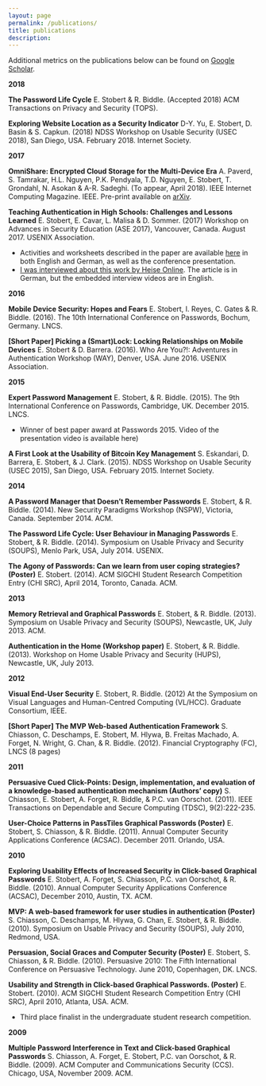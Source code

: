 ```yaml
---
layout: page
permalink: /publications/
title: publications
description: 
---
```

Additional metrics on the publications below can be found on [Google Scholar](https://scholar.google.ca/citations?user=1otOFaYAAAAJ&hl=en).

**2018**

**The Password Life Cycle**
E. Stobert & R. Biddle. (Accepted 2018) ACM Transactions on Privacy and Security (TOPS). 

**Exploring Website Location as a Security Indicator**
D-Y. Yu, E. Stobert, D. Basin & S. Capkun. (2018) NDSS Workshop on Usable Security (USEC 2018), San Diego, USA. February 2018. Internet Society.

**2017**

**OmniShare: Encrypted Cloud Storage for the Multi-Device Era**
A. Paverd, S. Tamrakar, H.L. Nguyen, P.K. Pendyala, T.D. Nguyen, E. Stobert, T. Grondahl, N. Asokan & A-R. Sadeghi. (To appear, April 2018). IEEE Internet Computing Magazine. IEEE. Pre-print available on [arXiv](http://arxiv.org/abs/1511.02119).

**Teaching Authentication in High Schools: Challenges and Lessons Learned**
E. Stobert, E. Cavar, L. Malisa & D. Sommer. (2017) Workshop on Advances in Security Education (ASE 2017), Vancouver, Canada. August 2017. USENIX Association.
* Activities and worksheets described in the paper are available [here](http://www.syssec.ethz.ch/research/high-school-security-education.html) in both English and German, as well as the conference presentation.
* [I was interviewed about this work by Heise Online](https://www.heise.de/newsticker/meldung/Sexualkunde-soll-Unterricht-ueber-IT-Sicherheit-inspirieren-3811231.html). The article is in German, but the embedded interview videos are in English.


**2016**

**Mobile Device Security: Hopes and Fears**
E. Stobert, I. Reyes, C. Gates & R. Biddle. (2016). The 10th International Conference on Passwords, Bochum, Germany. LNCS.

**[Short Paper] Picking a (Smart)Lock: Locking Relationships on Mobile Devices**
E. Stobert & D. Barrera. (2016). Who Are You?!: Adventures in Authentication Workshop (WAY), Denver, USA. June 2016. USENIX Association.


**2015**

**Expert Password Management**
E. Stobert, & R. Biddle. (2015). The 9th International Conference on Passwords, Cambridge, UK. December 2015. LNCS.
* Winner of best paper award at Passwords 2015. Video of the presentation video is available here)

**A First Look at the Usability of Bitcoin Key Management**
S. Eskandari, D. Barrera, E. Stobert, & J. Clark. (2015). NDSS Workshop on Usable Security (USEC 2015), San Diego, USA. February 2015. Internet Society.


**2014**

**A Password Manager that Doesn’t Remember Passwords**
E. Stobert, & R. Biddle. (2014). New Security Paradigms Workshop (NSPW), Victoria, Canada. September 2014. ACM.

**The Password Life Cycle: User Behaviour in Managing Passwords**
E. Stobert, & R. Biddle. (2014). Symposium on Usable Privacy and Security (SOUPS), Menlo Park, USA, July 2014. USENIX.

**The Agony of Passwords: Can we learn from user coping strategies? (Poster)**
E. Stobert. (2014). ACM SIGCHI Student Research Competition Entry (CHI SRC), April 2014, Toronto, Canada. ACM.


**2013**

**Memory Retrieval and Graphical Passwords**
E. Stobert, & R. Biddle. (2013). Symposium on Usable Privacy and Security (SOUPS), Newcastle, UK, July 2013. ACM.

**Authentication in the Home (Workshop paper)**
E. Stobert, & R. Biddle. (2013). Workshop on Home Usable Privacy and Security (HUPS), Newcastle, UK, July 2013.


**2012**

**Visual End-User Security**
E. Stobert, R. Biddle. (2012) At the Symposium on Visual Languages and Human-Centred Computing (VL/HCC). Graduate Consortium, IEEE.

**[Short Paper] The MVP Web-based Authentication Framework**
S. Chiasson, C. Deschamps, E. Stobert, M. Hlywa, B. Freitas Machado, A. Forget, N. Wright, G. Chan, & R. Biddle. (2012). Financial Cryptography (FC), LNCS (8 pages)


**2011**

**Persuasive Cued Click-Points: Design, implementation, and evaluation of a knowledge-based authentication mechanism (Authors’ copy)**
S. Chiasson, E. Stobert, A. Forget, R. Biddle, & P.C. van Oorschot. (2011). IEEE Transactions on Dependable and Secure Computing (TDSC), 9(2):222-235.

**User-Choice Patterns in PassTiles Graphical Passwords (Poster)**
E. Stobert, S. Chiasson, & R. Biddle. (2011). Annual Computer Security Applications Conference (ACSAC). December 2011. Orlando, USA.

**2010**

**Exploring Usability Effects of Increased Security in Click-based Graphical Passwords**
E. Stobert, A. Forget, S. Chiasson, P.C. van Oorschot, & R. Biddle. (2010). Annual Computer Security Applications Conference (ACSAC), December 2010, Austin, TX. ACM.

**MVP: A web-based framework for user studies in authentication (Poster)**
S. Chiasson, C. Deschamps, M. Hlywa, G. Chan, E. Stobert, & R. Biddle. (2010). Symposium on Usable Privacy and Security (SOUPS), July 2010, Redmond, USA.

**Persuasion, Social Graces and Computer Security (Poster)**
E. Stobert, S. Chiasson, & R. Biddle. (2010). Persuasive 2010: The Fifth International Conference on Persuasive Technology. June 2010, Copenhagen, DK. LNCS.

**Usability and Strength in Click-based Graphical Passwords. (Poster)**
E. Stobert. (2010). ACM SIGCHI Student Research Competition Entry (CHI SRC), April 2010, Atlanta, USA. ACM.
* Third place finalist in the undergraduate student research competition.

**2009**

**Multiple Password Interference in Text and Click-based Graphical Passwords**
S. Chiasson, A. Forget, E. Stobert, P.C. van Oorschot, & R. Biddle. (2009). ACM Computer and Communications Security (CCS). Chicago, USA, November 2009. ACM.
